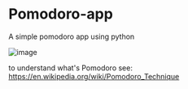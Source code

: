 # Pomodoro-app
A simple pomodoro app using python


![image](https://user-images.githubusercontent.com/61654046/219954229-d3e5cd97-922f-4571-a5dc-f7122357a1e7.png)



to understand what's Pomodoro see: https://en.wikipedia.org/wiki/Pomodoro_Technique 
